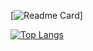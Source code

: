 [![Readme Card](https://github-readme-stats.vercel.app/api?username=johnodoncode&count_private=true&show_icons=true&theme=radical)]

[![Top Langs](https://github-readme-stats.vercel.app/api/top-langs/?username=johnodoncode&theme=radical&layout=compact)](https://github.com/anuraghazra/github-readme-stats)
